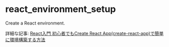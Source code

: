# react_environment_setup
Create a React environment.

詳細な記事: [React入門 初心者でもCreate React App(create-react-app)で簡単に環境構築する方法](https://it-web-life.com/react_environment_setup/)
